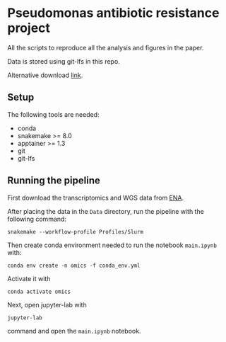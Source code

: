 
# Pseudomonas antibiotic resistance project

All the scripts to reproduce all the analysis and figures in the paper.

Data is stored using git-lfs in this repo.

Alternative download [link](https://oc.embl.de/index.php/s/1IwrFS6Khohg3p1).

## Setup

The following tools are needed:
- conda
- snakemake >= 8.0
- apptainer >= 1.3
- git
- git-lfs

## Running the pipeline

First download the transcriptomics and WGS data from [ENA](https://www.ebi.ac.uk/ena/browser/view/PRJEB76120).

After placing the data in the `Data` directory, run the pipeline with the following command:
```
snakemake --workflow-profile Profiles/Slurm
```

Then create conda environment needed to run the notebook `main.ipynb` with:
```
conda env create -n omics -f conda_env.yml
```
Activate it with
```
conda activate omics
```
Next, open jupyter-lab with 
```
jupyter-lab
```
command and open the `main.ipynb` notebook.


